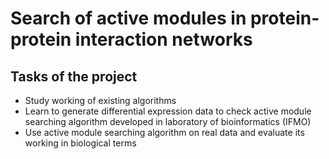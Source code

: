 # Search of active modules in protein-protein interaction networks

## Tasks of the project

* Study working of existing algorithms
* Learn to generate differential expression data to check active module searching algorithm developed in laboratory of bioinformatics (IFMO)
* Use active module searching algorithm on real data and evaluate its working in biological terms

